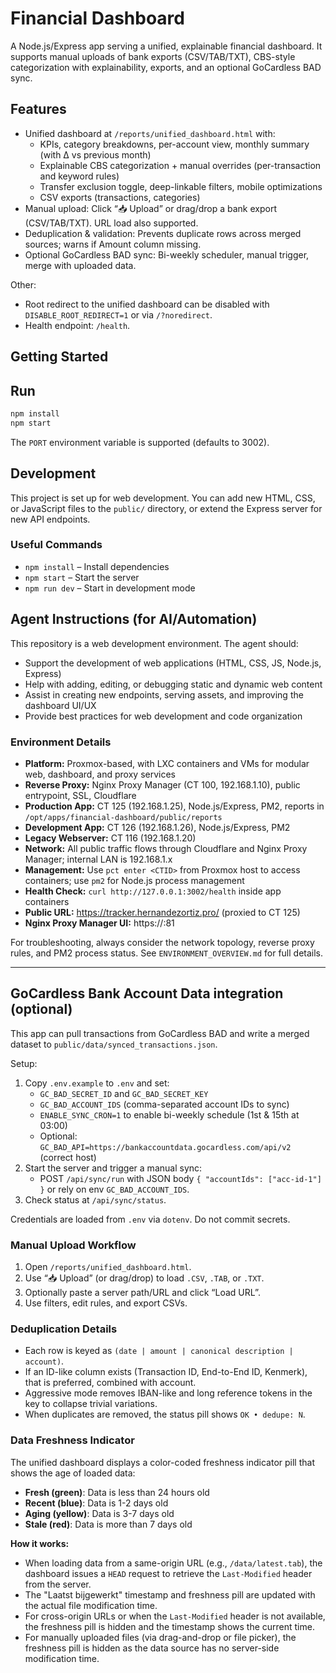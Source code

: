 # Financial Dashboard

A Node.js/Express app serving a unified, explainable financial dashboard. It supports manual uploads of bank exports (CSV/TAB/TXT), CBS-style categorization with explainability, exports, and an optional GoCardless BAD sync.

## Features

- Unified dashboard at `/reports/unified_dashboard.html` with:
	- KPIs, category breakdowns, per-account view, monthly summary (with Δ vs previous month)
	- Explainable CBS categorization + manual overrides (per-transaction and keyword rules)
	- Transfer exclusion toggle, deep-linkable filters, mobile optimizations
	- CSV exports (transactions, categories)
- Manual upload: Click “📥 Upload” or drag/drop a bank export (CSV/TAB/TXT). URL load also supported.
- Deduplication & validation: Prevents duplicate rows across merged sources; warns if Amount column missing.
- Optional GoCardless BAD sync: Bi-weekly scheduler, manual trigger, merge with uploaded data.

Other:
- Root redirect to the unified dashboard can be disabled with `DISABLE_ROOT_REDIRECT=1` or via `/?noredirect`.
- Health endpoint: `/health`.

## Getting Started

## Run

```bash
npm install
npm start
```


The `PORT` environment variable is supported (defaults to 3002).

## Development

This project is set up for web development. You can add new HTML, CSS, or JavaScript files to the `public/` directory, or extend the Express server for new API endpoints.

### Useful Commands

- `npm install` – Install dependencies
- `npm start` – Start the server
- `npm run dev` – Start in development mode

## Agent Instructions (for AI/Automation)

This repository is a web development environment. The agent should:

- Support the development of web applications (HTML, CSS, JS, Node.js, Express)
- Help with adding, editing, or debugging static and dynamic web content
- Assist in creating new endpoints, serving assets, and improving the dashboard UI/UX
- Provide best practices for web development and code organization

### Environment Details

- **Platform:** Proxmox-based, with LXC containers and VMs for modular web, dashboard, and proxy services
- **Reverse Proxy:** Nginx Proxy Manager (CT 100, 192.168.1.10), public entrypoint, SSL, Cloudflare
- **Production App:** CT 125 (192.168.1.25), Node.js/Express, PM2, reports in `/opt/apps/financial-dashboard/public/reports`
- **Development App:** CT 126 (192.168.1.26), Node.js/Express, PM2
- **Legacy Webserver:** CT 116 (192.168.1.20)
- **Network:** All public traffic flows through Cloudflare and Nginx Proxy Manager; internal LAN is 192.168.1.x
- **Management:** Use `pct enter <CTID>` from Proxmox host to access containers; use `pm2` for Node.js process management
- **Health Check:** `curl http://127.0.0.1:3002/health` inside app containers
- **Public URL:** https://tracker.hernandezortiz.pro/ (proxied to CT 125)
- **Nginx Proxy Manager UI:** https://<proxy-ip>:81

For troubleshooting, always consider the network topology, reverse proxy rules, and PM2 process status. See `ENVIRONMENT_OVERVIEW.md` for full details.

----

## GoCardless Bank Account Data integration (optional)

This app can pull transactions from GoCardless BAD and write a merged dataset to `public/data/synced_transactions.json`.

Setup:
1. Copy `.env.example` to `.env` and set:
	- `GC_BAD_SECRET_ID` and `GC_BAD_SECRET_KEY`
	- `GC_BAD_ACCOUNT_IDS` (comma-separated account IDs to sync)
	- `ENABLE_SYNC_CRON=1` to enable bi-weekly schedule (1st & 15th at 03:00)
 	- Optional: `GC_BAD_API=https://bankaccountdata.gocardless.com/api/v2` (correct host)
2. Start the server and trigger a manual sync:
	- POST `/api/sync/run` with JSON body `{ "accountIds": ["acc-id-1"] }` or rely on env `GC_BAD_ACCOUNT_IDS`.
3. Check status at `/api/sync/status`.

Credentials are loaded from `.env` via `dotenv`. Do not commit secrets.

### Manual Upload Workflow

1. Open `/reports/unified_dashboard.html`.
2. Use “📥 Upload” (or drag/drop) to load `.CSV`, `.TAB`, or `.TXT`.
3. Optionally paste a server path/URL and click “Load URL”.
4. Use filters, edit rules, and export CSVs.

### Deduplication Details

- Each row is keyed as `(date | amount | canonical description | account)`.
- If an ID-like column exists (Transaction ID, End-to-End ID, Kenmerk), that is preferred, combined with account.
- Aggressive mode removes IBAN-like and long reference tokens in the key to collapse trivial variations.
- When duplicates are removed, the status pill shows `OK • dedupe: N`.

### Data Freshness Indicator

The unified dashboard displays a color-coded freshness indicator pill that shows the age of loaded data:

- **Fresh (green)**: Data is less than 24 hours old
- **Recent (blue)**: Data is 1-2 days old
- **Aging (yellow)**: Data is 3-7 days old
- **Stale (red)**: Data is more than 7 days old

**How it works:**
- When loading data from a same-origin URL (e.g., `/data/latest.tab`), the dashboard issues a `HEAD` request to retrieve the `Last-Modified` header from the server.
- The "Laatst bijgewerkt" timestamp and freshness pill are updated with the actual file modification time.
- For cross-origin URLs or when the `Last-Modified` header is not available, the freshness pill is hidden and the timestamp shows the current time.
- For manually uploaded files (via drag-and-drop or file picker), the freshness pill is hidden as the data source has no server-side modification time.
